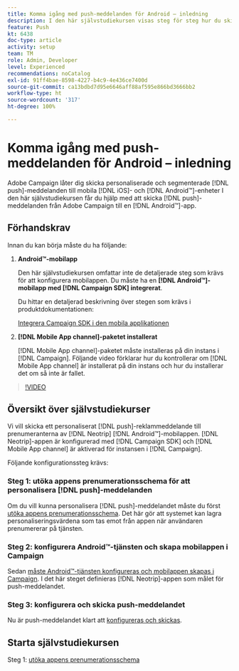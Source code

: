 ```yaml
---
title: Komma igång med push-meddelanden för Android – inledning
description: I den här självstudiekursen visas steg för steg hur du skickar push-meddelanden från Adobe Campaign och tar emot dessa meddelanden i din Android™-app.
feature: Push
kt: 6438
doc-type: article
activity: setup
team: TM
role: Admin, Developer
level: Experienced
recommendations: noCatalog
exl-id: 91ff4bae-8598-4227-b4c9-4e436ce7400d
source-git-commit: ca13bdbd7d95e6646aff88af595e866bd3666bb2
workflow-type: ht
source-wordcount: '317'
ht-degree: 100%

---
```


# Komma igång med push-meddelanden för Android – inledning

Adobe Campaign låter dig skicka personaliserade och segmenterade [!DNL push]-meddelanden till mobila [!DNL iOS]- och [!DNL Android™]-enheter I den här självstudiekursen får du hjälp med att skicka [!DNL push]-meddelanden från Adobe Campaign till en [!DNL Android™]-app.

## Förhandskrav

Innan du kan börja måste du ha följande:

1) **Android™-mobilapp**

   Den här självstudiekursen omfattar inte de detaljerade steg som krävs för att konfigurera mobilappen. Du måste ha en **[!DNL Android™]-mobilapp med [!DNL Campaign SDK] integrerat**.

   Du hittar en detaljerad beskrivning över stegen som krävs i produktdokumentationen:

   [Integrera Campaign SDK i den mobila applikationen](https://experienceleague.adobe.com/docs/campaign-classic/using/sending-messages/sending-push-notifications/integrating-campaign-sdk-into-the-mobile-application.html?lang=sv)

2) **[!DNL Mobile App channel]-paketet installerat**

    [!DNL Mobile App channel]-paketet måste installeras på din instans i [!DNL Campaign]. Följande video förklarar hur du kontrollerar om [!DNL Mobile App channel] är installerat på din instans och hur du installerar det om så inte är fallet.

>[!VIDEO](https://video.tv.adobe.com/v/326544?quality=12)

## Översikt över självstudiekurser

Vi vill skicka ett personaliserat [!DNL push]-reklammeddelande till prenumeranterna av [!DNL Neotrip] [!DNL Android™]-mobilappen. [!DNL Neotrip]-appen är konfigurerad med [!DNL Campaign SDK] och [!DNL Mobile App channel] är aktiverad för instansen i [!DNL Campaign].

Följande konfigurationssteg krävs:

### Steg 1: utöka appens prenumerationsschema för att personalisera [!DNL push]-meddelanden

Om du vill kunna personalisera [!DNL push]-meddelandet måste du först [utöka appens prenumerationsschema](/help/tutorial-get-started-with-push-notifications-for-android/extend-the-app-subscription-schema.md). Det här gör att systemet kan lagra personaliseringsvärdena som tas emot från appen när användaren prenumererar på tjänsten.

### Steg 2: konfigurera Android™-tjänsten och skapa mobilappen i Campaign

Sedan [måste Android™-tjänsten konfigureras och mobilappen skapas i Campaign](/help/tutorial-get-started-with-push-notifications-for-android/configure-an-android-service-in-campaign.md). I det här steget definieras [!DNL Neotrip]-appen som målet för push-meddelandet.

### Steg 3: konfigurera och skicka push-meddelandet

Nu är push-meddelandet klart att [konfigureras och skickas](/help/tutorial-get-started-with-push-notifications-for-android/configure-and-send-push-notifications.md).

## Starta självstudiekursen

Steg 1: [utöka appens prenumerationsschema](/help/tutorial-get-started-with-push-notifications-for-android/extend-the-app-subscription-schema.md)

